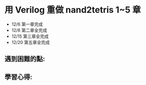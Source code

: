 # 用 Verilog 重做 nand2tetris 1~5 章  

* 12/6 第一章完成
* 12/8 第二章全完成
* 12/15 第三章全完成
* 12/20 第五章全完成


## 遇到困難的點:






## 學習心得:



